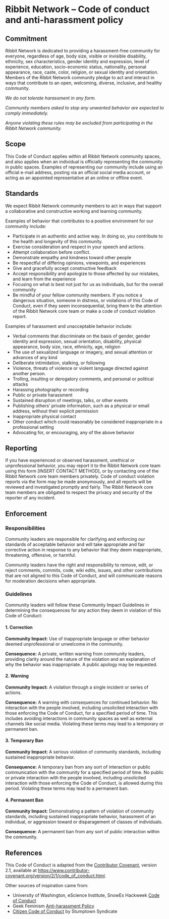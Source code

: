 # Ribbit Network – Code of conduct and anti-harassment policy

## Commitment

Ribbit Network is dedicated to providing a harassment-free community for everyone, regardless of age, body size, visible or invisible disability, ethnicity, sex characteristics, gender identity and expression, level of experience, education, socio-economic status, nationality, personal appearance, race, caste, color, religion, or sexual identity and orientation.
Members of the Ribbit Network community pledge to act and interact in ways that contribute to an open, welcoming, diverse, inclusive, and healthy community.

*We do not tolerate harassment in any form.*

*Community members asked to stop any unwanted behavior are expected to comply immediately.*

*Anyone violating these rules may be excluded from participating in the Ribbit Network community.*

## Scope

This Code of Conduct applies within all Ribbit Network community spaces, and also applies when an individual is officially representing the community in public spaces. Examples of representing our community include using an official e-mail address, posting via an official social media account, or acting as an appointed representative at an online or offline event.

## Standards

We expect Ribbit Network community members to act in ways that support a collaborative and constructive working and learning community. 

Examples of behavior that contributes to a positive environment for our community include:
- Participate in an authentic and active way. In doing so, you contribute to the health and longevity of this community.
- Exercise consideration and respect in your speech and actions.
- Attempt collaboration before conflict.
- Demonstrate empathy and kindness toward other people
- Be respectful of differing opinions, viewpoints, and experiences
- Give and gracefully accept constructive feedback
- Accept responsibility and apologize to those affected by our mistakes, and learn from the experience
- Focusing on what is best not just for us as individuals, but for the overall community
- Be mindful of your fellow community members. If you notice a dangerous situation, someone in distress, or violations of this Code of Conduct, even if they seem inconsequential, bring them to the attention of the Ribbit Network core team or make a code of conduct violation report.

Examples of harassment and unacceptable behavior include:
- Verbal comments that discriminate on the basis of gender, gender identity and expression, sexual orientation, disability, physical appearance, body size, race, ethnicity, age, religion
- The use of sexualized language or imagery, and sexual attention or advances of any kind
- Deliberate intimidation, stalking, or following
- Violence, threats of violence or violent language directed against another person.
- Trolling, insulting or derogatory comments, and personal or political attacks
- Harassing photography or recording
- Public or private harassment
- Sustained disruption of meetings, talks, or other events
- Publishing others’ private information, such as a physical or email address, without their explicit permission
- Inappropriate physical contact
- Other conduct which could reasonably be considered inappropriate in a professional setting
- Advocating for, or encouraging, any of the above behavior

## Reporting

If you have experienced or observed harassment, unethical or unprofessional behavior, you may report it to the Ribbit Network core team using this form [INSERT CONTACT METHOD], or by contacting one of the Ribbit Network core team members privately. Code of conduct violation reports via the form may be made anonymously, and all reports will be reviewed and investigated promptly and fairly. The Ribbit Network core team members are obligated to respect the privacy and security of the reporter of any incident.

## Enforcement 

### Responsibilities

Community leaders are responsible for clarifying and enforcing our standards of acceptable behavior and will take appropriate and fair corrective action in response to any behavior that they deem inappropriate, threatening, offensive, or harmful.

Community leaders have the right and responsibility to remove, edit, or reject comments, commits, code, wiki edits, issues, and other contributions that are not aligned to this Code of Conduct, and will communicate reasons for moderation decisions when appropriate.

### Guidelines

Community leaders will follow these Community Impact Guidelines in determining the consequences for any action they deem in violation of this Code of Conduct:

#### 1. Correction

**Community Impact:** Use of inappropriate language or other behavior deemed unprofessional or unwelcome in the community.

**Consequence:** A private, written warning from community leaders, providing clarity around the nature of the violation and an explanation of why the behavior was inappropriate. A public apology may be requested.

#### 2. Warning

**Community Impact:** A violation through a single incident or series of actions.

**Consequence:** A warning with consequences for continued behavior. No interaction with the people involved, including unsolicited interaction with those enforcing the Code of Conduct, for a specified period of time. This includes avoiding interactions in community spaces as well as external channels like social media. Violating these terms may lead to a temporary or permanent ban.

#### 3. Temporary Ban

**Community Impact:** A serious violation of community standards, including sustained inappropriate behavior.

**Consequence:** A temporary ban from any sort of interaction or public communication with the community for a specified period of time. No public or private interaction with the people involved, including unsolicited interaction with those enforcing the Code of Conduct, is allowed during this period. Violating these terms may lead to a permanent ban.

#### 4. Permanent Ban

**Community Impact:** Demonstrating a pattern of violation of community standards, including sustained inappropriate behavior, harassment of an individual, or aggression toward or disparagement of classes of individuals.

**Consequence:** A permanent ban from any sort of public interaction within the community.

## References

This Code of Conduct is adapted from the [Contributor Covenant](https://www.contributor-covenant.org/version/2/1/code_of_conduct.html), version 2.1, available at https://www.contributor-covenant.org/version/2/1/code_of_conduct.html.

Other sources of inspiration came from:
- University of Washington, eScience Institute, SnowEx Hackweek [Code of Conduct](https://snowex-hackweek.github.io/website/norms/CoC.html) 
- Geek Feminism [Anti-harassment Policy](https://geekfeminism.fandom.com/wiki/Conference_anti-harassment/Policy)
- [Citizen Code of Conduct](https://web.archive.org/web/20200330154000/http:/citizencodeofconduct.org/) by Stumptown Syndicate
